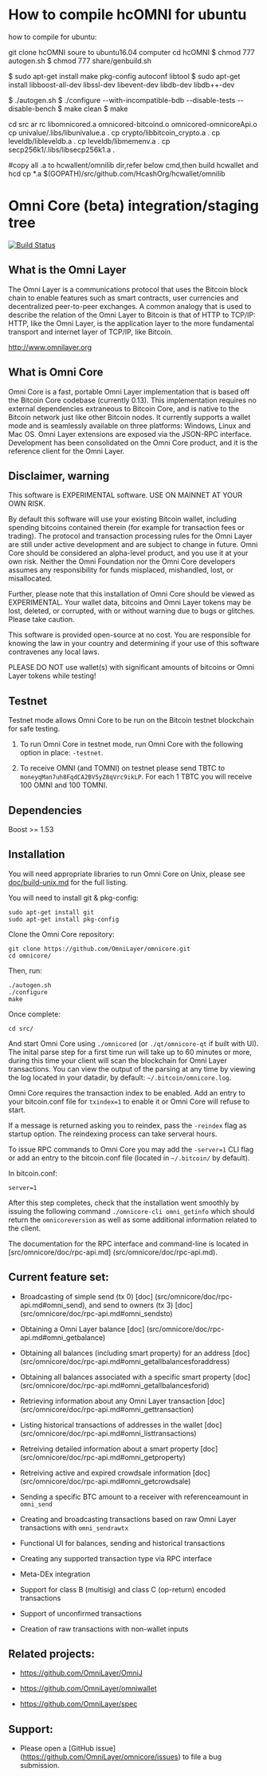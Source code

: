 
How to compile hcOMNI for ubuntu
=========================================

how to compile for ubuntu:

git clone hcOMNI soure to ubuntu16.04 computer
cd hcOMNI
$ chmod 777 autogen.sh
$ chmod 777 share/genbuild.sh

$ sudo apt-get install make  pkg-config autoconf libtool
$ sudo apt-get install libboost-all-dev libssl-dev libevent-dev libdb-dev  libdb++-dev

$ ./autogen.sh
$ ./configure --with-incompatible-bdb --disable-tests --disable-bench
$ make clean
$ make

cd src
ar rc libomnicored.a omnicored-bitcoind.o omnicored-omnicoreApi.o 
cp univalue/.libs/libunivalue.a .
cp crypto/libbitcoin_crypto.a .
cp leveldb/libleveldb.a .
cp leveldb/libmemenv.a .
cp secp256k1/.libs/libsecp256k1.a .

#copy all .a to hcwallent/omnilib dir,refer below cmd,then build hcwallet and hcd
cp *.a $(GOPATH)/src/github.com/HcashOrg/hcwallet/omnilib 


Omni Core (beta) integration/staging tree
=========================================

[![Build Status](https://travis-ci.org/OmniLayer/omnicore.svg?branch=omnicore-0.0.10)](https://travis-ci.org/OmniLayer/omnicore)

What is the Omni Layer
----------------------
The Omni Layer is a communications protocol that uses the Bitcoin block chain to enable features such as smart contracts, user currencies and decentralized peer-to-peer exchanges. A common analogy that is used to describe the relation of the Omni Layer to Bitcoin is that of HTTP to TCP/IP: HTTP, like the Omni Layer, is the application layer to the more fundamental transport and internet layer of TCP/IP, like Bitcoin.

http://www.omnilayer.org

What is Omni Core
-----------------

Omni Core is a fast, portable Omni Layer implementation that is based off the Bitcoin Core codebase (currently 0.13). This implementation requires no external dependencies extraneous to Bitcoin Core, and is native to the Bitcoin network just like other Bitcoin nodes. It currently supports a wallet mode and is seamlessly available on three platforms: Windows, Linux and Mac OS. Omni Layer extensions are exposed via the JSON-RPC interface. Development has been consolidated on the Omni Core product, and it is the reference client for the Omni Layer.

Disclaimer, warning
-------------------
This software is EXPERIMENTAL software. USE ON MAINNET AT YOUR OWN RISK.

By default this software will use your existing Bitcoin wallet, including spending bitcoins contained therein (for example for transaction fees or trading).
The protocol and transaction processing rules for the Omni Layer are still under active development and are subject to change in future.
Omni Core should be considered an alpha-level product, and you use it at your own risk. Neither the Omni Foundation nor the Omni Core developers assumes any responsibility for funds misplaced, mishandled, lost, or misallocated.

Further, please note that this installation of Omni Core should be viewed as EXPERIMENTAL. Your wallet data, bitcoins and Omni Layer tokens may be lost, deleted, or corrupted, with or without warning due to bugs or glitches. Please take caution.

This software is provided open-source at no cost. You are responsible for knowing the law in your country and determining if your use of this software contravenes any local laws.

PLEASE DO NOT use wallet(s) with significant amounts of bitcoins or Omni Layer tokens while testing!

Testnet
-------

Testnet mode allows Omni Core to be run on the Bitcoin testnet blockchain for safe testing.

1. To run Omni Core in testnet mode, run Omni Core with the following option in place: `-testnet`.

2. To receive OMNI (and TOMNI) on testnet please send TBTC to `moneyqMan7uh8FqdCA2BV5yZ8qVrc9ikLP`. For each 1 TBTC you will receive 100 OMNI and 100 TOMNI.

Dependencies
------------
Boost >= 1.53

Installation
------------

You will need appropriate libraries to run Omni Core on Unix,
please see [doc/build-unix.md](doc/build-unix.md) for the full listing.

You will need to install git & pkg-config:

```
sudo apt-get install git
sudo apt-get install pkg-config
```

Clone the Omni Core repository:

```
git clone https://github.com/OmniLayer/omnicore.git
cd omnicore/
```

Then, run:

```
./autogen.sh
./configure
make
```
Once complete:

```
cd src/
```
And start Omni Core using `./omnicored` (or `./qt/omnicore-qt` if built with UI). The inital parse step for a first time run
will take up to 60 minutes or more, during this time your client will scan the blockchain for Omni Layer transactions. You can view the
output of the parsing at any time by viewing the log located in your datadir, by default: `~/.bitcoin/omnicore.log`.

Omni Core requires the transaction index to be enabled. Add an entry to your bitcoin.conf file for `txindex=1` to enable it or Omni Core will refuse to start.

If a message is returned asking you to reindex, pass the `-reindex` flag as startup option. The reindexing process can take serveral hours.

To issue RPC commands to Omni Core you may add the `-server=1` CLI flag or add an entry to the bitcoin.conf file (located in `~/.bitcoin/` by default).

In bitcoin.conf:
```
server=1
```

After this step completes, check that the installation went smoothly by issuing the following command `./omnicore-cli omni_getinfo` which should return the `omnicoreversion` as well as some
additional information related to the client.

The documentation for the RPC interface and command-line is located in [src/omnicore/doc/rpc-api.md] (src/omnicore/doc/rpc-api.md).

Current feature set:
--------------------

* Broadcasting of simple send (tx 0) [doc] (src/omnicore/doc/rpc-api.md#omni_send), and send to owners (tx 3) [doc] (src/omnicore/doc/rpc-api.md#omni_sendsto)

* Obtaining a Omni Layer balance [doc] (src/omnicore/doc/rpc-api.md#omni_getbalance)

* Obtaining all balances (including smart property) for an address [doc] (src/omnicore/doc/rpc-api.md#omni_getallbalancesforaddress)

* Obtaining all balances associated with a specific smart property [doc] (src/omnicore/doc/rpc-api.md#omni_getallbalancesforid)

* Retrieving information about any Omni Layer transaction [doc] (src/omnicore/doc/rpc-api.md#omni_gettransaction)

* Listing historical transactions of addresses in the wallet [doc] (src/omnicore/doc/rpc-api.md#omni_listtransactions)

* Retreiving detailed information about a smart property [doc] (src/omnicore/doc/rpc-api.md#omni_getproperty)

* Retreiving active and expired crowdsale information [doc] (src/omnicore/doc/rpc-api.md#omni_getcrowdsale)

* Sending a specific BTC amount to a receiver with referenceamount in `omni_send`

* Creating and broadcasting transactions based on raw Omni Layer transactions with `omni_sendrawtx`

* Functional UI for balances, sending and historical transactions

* Creating any supported transaction type via RPC interface

* Meta-DEx integration

* Support for class B (multisig) and class C (op-return) encoded transactions

* Support of unconfirmed transactions

* Creation of raw transactions with non-wallet inputs

Related projects:
-----------------

* https://github.com/OmniLayer/OmniJ

* https://github.com/OmniLayer/omniwallet

* https://github.com/OmniLayer/spec

Support:
--------

* Please open a [GitHub issue] (https://github.com/OmniLayer/omnicore/issues) to file a bug submission.
